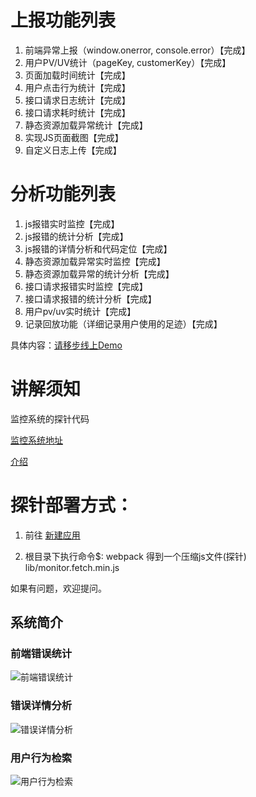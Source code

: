# 上报功能列表
1. 前端异常上报（window.onerror, console.error）【完成】
2. 用户PV/UV统计（pageKey, customerKey）【完成】
3. 页面加载时间统计【完成】
4. 用户点击行为统计【完成】
5. 接口请求日志统计【完成】
6. 接口请求耗时统计【完成】
7. 静态资源加载异常统计【完成】
8. 实现JS页面截图【完成】
9. 自定义日志上传【完成】

# 分析功能列表
1. js报错实时监控【完成】
2. js报错的统计分析【完成】
3. js报错的详情分析和代码定位【完成】
4. 静态资源加载异常实时监控【完成】
5. 静态资源加载异常的统计分析【完成】
6. 接口请求报错实时监控【完成】
7. 接口请求报错的统计分析【完成】
8. 用户pv/uv实时统计【完成】
9. 记录回放功能（详细记录用户使用的足迹）【完成】

具体内容：[请移步线上Demo](https://www.webfunny.cn/)


# 讲解须知
监控系统的探针代码

[监控系统地址](https://www.webfunny.cn/)

[介绍](https://zhuanlan.zhihu.com/webfunny)    

# 探针部署方式：

1. 前往 [新建应用](http://www.webfunny.cn/webfunny/createProject)  

2. 根目录下执行命令$: webpack
   得到一个压缩js文件(探针) lib/monitor.fetch.min.js
  
    
如果有问题，欢迎提问。

## 系统简介
### 前端错误统计
![前端错误统计](https://github.com/a597873885/webfunny_monitor/blob/master/img/%E9%94%99%E8%AF%AF%E7%BB%9F%E8%AE%A1.png)
### 错误详情分析
![错误详情分析](https://github.com/a597873885/webfunny_monitor/blob/master/img/%E9%94%99%E8%AF%AF%E8%AF%A6%E6%83%85.png)
### 用户行为检索
![用户行为检索](https://github.com/a597873885/webfunny_monitor/blob/master/img/%E8%A1%8C%E4%B8%BA%E6%A3%80%E7%B4%A2.png)

